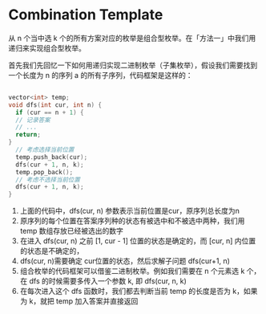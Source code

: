 #  Combination Template

从 n 个当中选 k 个的所有方案对应的枚举是组合型枚举。在「方法一」中我们用递归来实现组合型枚举。

首先我们先回忆一下如何用递归实现二进制枚举（子集枚举），假设我们需要找到一个长度为 n 的序列 a 的所有子序列，代码框架是这样的：

```c++

vector<int> temp;
void dfs(int cur, int n) {
  if (cur == n + 1) {
  // 记录答案
  // ...
  return;
}
  // 考虑选择当前位置 
  temp.push_back(cur);
  dfs(cur + 1, n, k);
  temp.pop_back();
  // 考虑不选择当前位置
  dfs(cur + 1, n, k);
}

```

1. 上面的代码中，dfs(cur, n) 参数表示当前位置是cur，原序列总长度为n
2. 原序列的每个位置在答案序列种的状态有被选中和不被选中两种，我们用 temp 数组存放已经被选出的数字
3. 在进入 dfs(cur, n) 之前 [1, cur - 1] 位置的状态是确定的，而 [cur, n] 内位置的状态是不确定的，
4. dfs(cur, n)需要确定 cur位置的状态，然后求解子问题 dfs(cur+1, n)
5. 组合枚举的代码框架可以借鉴二进制枚举。例如我们需要在 n 个元素选 k 个，在 dfs 的时候需要多传入一个参数 k, 即 dfs(cur, n, k)
6. 在每次进入这个 dfs 函数时，我们都去判断当前 temp 的长度是否为 k，如果为 k，就把 temp 加入答案并直接返回
